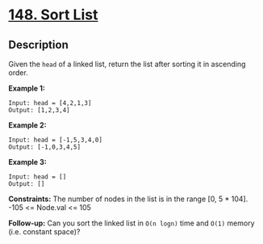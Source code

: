 # [148. Sort List](https://leetcode.com/problems/sort-list/)

## Description
Given the `head` of a linked list, return the list after sorting it in ascending order.

**Example 1:**
```
Input: head = [4,2,1,3]
Output: [1,2,3,4]
```

**Example 2:**
```
Input: head = [-1,5,3,4,0]
Output: [-1,0,3,4,5]
```

**Example 3:**
```
Input: head = []
Output: []
```

**Constraints:**
The number of nodes in the list is in the range [0, 5 * 104].
-105 <= Node.val <= 105

**Follow-up:**
Can you sort the linked list in `O(n logn)` time and `O(1)` memory (i.e. constant space)?
